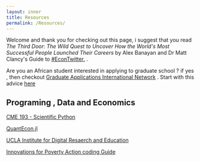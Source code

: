 ```yaml
---
layout: inner
title: Resources
permalink: /Resources/
---
```


 Welcome and thank you for checking out this page, i suggest that you read _The Third Door: The Wild Quest to Uncover How the World's Most Successful People Launched Their Careers_ by Alex Banayan and Dr Matt Clancy's Guide to [#EconTwitter.](https://mattclancy.medium.com/a-beginners-guide-to-econtwitter-d237a3a4608b/) .
  
  
  Are you an African student interested in applying to graduate school ? if yes , then checkout [Graduate Applications International Network](http://gain-learning.net/) . Start with this advice [here](https://riccardodicato.wordpress.com/2021/04/23/phd_application_tips/) 
  

## Programing , Data and Economics 

[CME 193 - Scientific Python](http://web.stanford.edu/class/cme193/syllabus.htmll)

[QuantEcon.jl](https://quantecon.org/quantecon-jl/)
   
[UCLA Institute for Digital Resaerch and Education](https://stats.idre.ucla.edu/stata/)

[Innovations for Poverty Action coding Guide](https://povertyaction.github.io/guides/cleaning/readme/)



